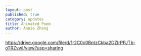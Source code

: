 ```yaml
---
layout: post
published: true
category: updates
title: Animated Poem
author: Annie Zhang
---
```

https://drive.google.com/file/d/1r2C0c0BptzCkba2DZIrPPJTb-oTRZvwI/view?usp=sharing
